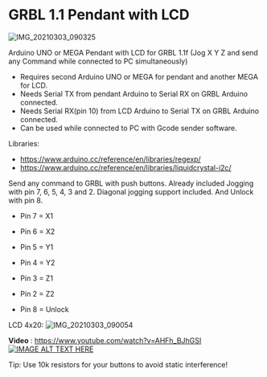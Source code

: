 # GRBL 1.1 Pendant with LCD
![IMG_20210303_090325](https://user-images.githubusercontent.com/50437199/109773474-89943300-7bff-11eb-8153-c5cf375ac23e.jpg)

Arduino UNO or MEGA Pendant with LCD for GRBL 1.1f (Jog X Y Z and send any Command while connected to PC simultaneously)  

* Requires second Arduino UNO or MEGA for pendant and another MEGA for LCD.
* Needs Serial TX from pendant Arduino to Serial RX on GRBL Arduino connected.
* Needs Serial RX(pin 10) from LCD Arduino to Serial TX on GRBL Arduino connected.
* Can be used while connected to PC with Gcode sender software. 

Libraries:
* https://www.arduino.cc/reference/en/libraries/regexp/
* https://www.arduino.cc/reference/en/libraries/liquidcrystal-i2c/

Send any command to GRBL with push buttons. 
Already included Jogging with pin 7, 6, 5, 4, 3 and 2. Diagonal jogging support included.
And Unlock with pin 8.

* Pin 7 = X1  
* Pin 6 = X2  
* Pin 5 = Y1  
* Pin 4 = Y2  
* Pin 3 = Z1  
* Pin 2 = Z2  

* Pin 8 = Unlock

LCD 4x20:
![IMG_20210303_090054](https://user-images.githubusercontent.com/50437199/109773085-12f73580-7bff-11eb-8436-7b7d54cffe93.jpg)



**Video** : https://www.youtube.com/watch?v=AHFh_BJhGSI  
[![IMAGE ALT TEXT HERE](https://img.youtube.com/vi/AHFh_BJhGSI/0.jpg)](https://www.youtube.com/watch?v=AHFh_BJhGSI)

Tip: Use 10k resistors for your buttons to avoid static interference!
